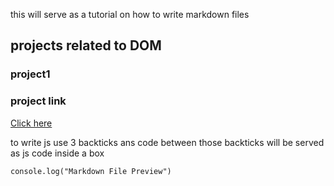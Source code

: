 this will serve as a tutorial on how to write markdown files
## projects related to DOM
### project1
### project link 
[Click here](www.claude.com)

to write js use 3 backticks ans code between those backticks will be served as js code inside a box
```
console.log("Markdown File Preview")
```

